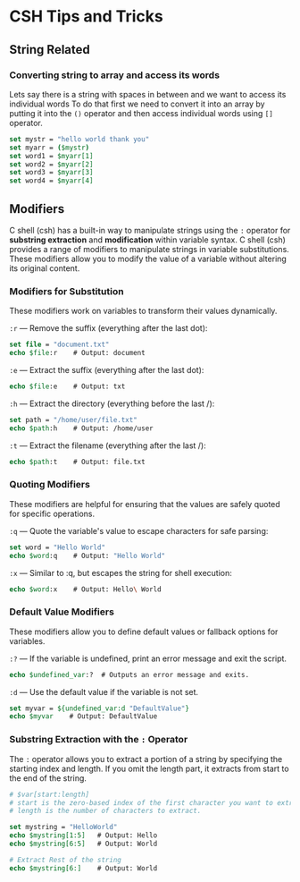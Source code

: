 # CSH Tips and Tricks

## String Related

### Converting string to array and access its words
Lets say there is a string with spaces in between and we want to access its individual words
To do that first we need to convert it into an array by putting it into the `()` operator and then access individual words using `[]` operator.

```csh
set mystr = "hello world thank you"
set myarr = ($mystr)
set word1 = $myarr[1]
set word2 = $myarr[2]
set word3 = $myarr[3]
set word4 = $myarr[4]
```

## Modifiers
C shell (csh) has a built-in way to manipulate strings using the `:` operator for **substring extraction** and **modification** within variable syntax.
C shell (csh) provides a range of modifiers to manipulate strings in variable substitutions. These modifiers allow you to modify the value of a variable without altering its original content.

### Modifiers for Substitution
These modifiers work on variables to transform their values dynamically.

`:r` — Remove the suffix (everything after the last dot):
```csh
set file = "document.txt"
echo $file:r    # Output: document
```

`:e` — Extract the suffix (everything after the last dot):
```csh
echo $file:e    # Output: txt
```

`:h` — Extract the directory (everything before the last /):
```csh
set path = "/home/user/file.txt"
echo $path:h    # Output: /home/user
```

`:t` — Extract the filename (everything after the last /):
```csh
echo $path:t    # Output: file.txt
```

### Quoting Modifiers
These modifiers are helpful for ensuring that the values are safely quoted for specific operations.

`:q` — Quote the variable's value to escape characters for safe parsing:
```csh
set word = "Hello World"
echo $word:q    # Output: "Hello World"
```

`:x` — Similar to :q, but escapes the string for shell execution:
```csh
echo $word:x    # Output: Hello\ World
```

### Default Value Modifiers
These modifiers allow you to define default values or fallback options for variables.

`:?` — If the variable is undefined, print an error message and exit the script.
```csh
echo $undefined_var:?  # Outputs an error message and exits.
```

`:d` — Use the default value if the variable is not set.
```csh
set myvar = ${undefined_var:d "DefaultValue"}
echo $myvar    # Output: DefaultValue
```

### Substring Extraction with the `:` Operator
The `:` operator allows you to extract a portion of a string by specifying the starting index and length.
If you omit the length part, it extracts from start to the end of the string.

```csh
# $var[start:length]
# start is the zero-based index of the first character you want to extract.
# length is the number of characters to extract.

set mystring = "HelloWorld"
echo $mystring[1:5]   # Output: Hello
echo $mystring[6:5]   # Output: World

# Extract Rest of the string
echo $mystring[6:]    # Output: World
```
